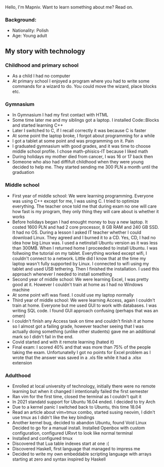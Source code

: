 Hello, I'm Mapniv. Want to learn something about me? Read on.

### Background:
- Nationality: Polish
- Age: Young adult

## My story with technology
### Childhood and primary school
- As a child I had no computer
- At primary school I enjoyed a program where you had to write some commands
 for a wizard to do. You could move the wizard, place blocks etc.
### Gymnasium
- In Gymnasium I had my first contact with HTML
- Some time later me and my siblings got a laptop. I installed
 Code::Blocks and started learning C++
- Later I switched to C, if I recall correctly it was because C is faster
- At some point the laptop broke, I forgot about programming for a while
- I got a tablet at some point and was programming on it. Pain
- I graduated gymnasium with good grades, and it was time to choose middle 
 school profile. I chose math-phisics-IT because I liked math
- During holidays my mother died from cancer, I was 16 or 17 back then
- Someone who also had diffifult childhood when they were young decided to 
 help me. They started sending me 300 PLN a month until the graduation
### Middle school
- First year of middle school: We were learning programming. Everyone was 
 using C++ except for me, I was using C. I tried to optimize everything. 
 The teacher once told me that during exam no one will care how fast is my 
 program, they only thing they will care about is whether it works
- Before holidays began I had enought money to buy a new laptop. It costed 
 1600 PLN and had 2 core processor, 8 GB RAM and 240 GB SSD. It had no OS. 
 During a lesson I asked IT teacher whether I could download Linux. They 
 agreed and I burned it to a CD. Yes, CD, I had no idea how big Linux was.
 I used a netinstall Ubuntu version as it was less than 300MB. When I 
 returned home I proceeded to install Ubuntu. I was follwoing the tutorial 
 on my tablet. Everything worked except wifi, I couldn't connect to a 
 network. Little did I know that at the time my laptop wasn't fully 
 supported by Linux. I connected to wifi using my tablet and used USB
 tethering. Then I finished the installation. I used this approach whenever 
 I needed to install something
- Second year of middle school: We were learning Excel, I was pretty good at 
 it. However I couldn't train at home as I had no Windows machine
- At some point wifi was fixed. I could use my laptop normally
- Third year of middle school: We were learning Access, again I couldn't 
 train at home. Everyone but me used GUI to work with databases. I was 
 writing SQL code. I found GUI approach confusing (perhaps that was an omen)
- I couldn't finish any Access task on time and couldn't finish it at 
 home so I almost got a failing grade, however teacher seeing that I was
 actually doing something (unlike other students) gave me an additional mark 
 so I didn't fail in the end.
- Covid started and with it remote learning (hated it)
- Final exam: I scored 40% and that was more than 75% of the people taking 
 the exam. Unfortunatelly I got no points for Excel problem as I wrote that
 the answer was saved in a .xls file while it had a .xlsx extension
### Adulthood
- Enrolled at local university of technology, initially there were no remote 
 learning but when it changed I intentionally failed the first semester
- Ran vim for the first time, closed the terminal as I couldn't quit it
- In 2021 standatd support for Ubuntu 16.04 ended. I decided to try Arch
- Due to a kernel panic I switched back to Ubuntu, this time 18.04
- Read an article about vim+tmux combo, started susing neovim, 
 I didn't use tmux as I didn't like the key bindings
- Another kernel bug, decided to abandon Ubuntu, found Void Linux 
 Decided to go for a manual install. Installed Openbox with custom
 configuration, configured URxvt to look like normal terminal
- Installed and configured tmux
- Discovered that Lua table indexes start at one :(
- Discovered Haskell, first language that managed to impress me
- Decided to write my own embeddable scripting language with arrays 
 starting at zero and syntax inspired by Haskell
